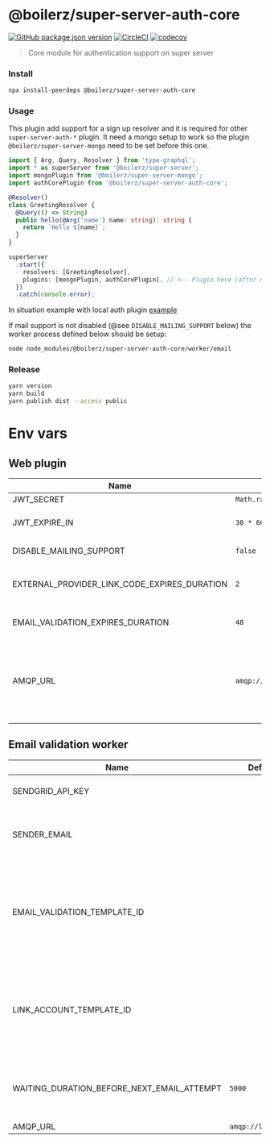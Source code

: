 # @boilerz/super-server-auth-core

[![GitHub package.json version](https://img.shields.io/github/package-json/v/boilerz/super-server-auth-core)](https://www.npmjs.com/package/@boilerz/super-server-auth-core)
[![CircleCI](https://circleci.com/gh/boilerz/super-server-auth-core/tree/master.svg?style=shield)](https://circleci.com/gh/boilerz/super-server-auth-core/tree/master)
[![codecov](https://codecov.io/gh/boilerz/super-server-auth-core/branch/master/graph/badge.svg)](https://codecov.io/gh/boilerz/super-server-auth-core)

> Core module for authentication support on super server

### Install

```bash
npx install-peerdeps @boilerz/super-server-auth-core
```

### Usage

This plugin add support for a sign up resolver and it is required for other `super-server-auth-*` plugin.
It need a mongo setup to work so the plugin `@boilerz/super-server-mongo` need to be set before this one.

```typescript
import { Arg, Query, Resolver } from 'type-graphql';
import * as superServer from '@boilerz/super-server';
import mongoPlugin from '@boilerz/super-server-mongo';
import authCorePlugin from '@boilerz/super-server-auth-core';

@Resolver()
class GreetingResolver {
  @Query(() => String)
  public hello(@Arg('name') name: string): string {
    return `Hello ${name}`;
  }
}

superServer
  .start({
    resolvers: [GreetingResolver],
    plugins: [mongoPlugin, authCorePlugin], // <-- Plugin here (after mongoPlugin)
  })
  .catch(console.error);
```

In situation example with local auth plugin [example](https://github.com/boilerz/super-server/blob/master/examples/withLocalAuth.ts)

If mail support is not disabled (@see `DISABLE_MAILING_SUPPORT` below) the worker process defined below should be setup: 

```bash
node node_modules/@boilerz/super-server-auth-core/worker/email
```

### Release

```bash
yarn version
yarn build
yarn publish dist --access public
```

# Env vars

## Web plugin

| Name                                        | Default                      | Description                                                                                                        |
|---------------------------------------------|------------------------------|--------------------------------------------------------------------------------------------------------------------|
| JWT_SECRET                                  | `Math.random().toString(36)` | JWT secret                                                                                                         |
| JWT_EXPIRE_IN                               | `30 * 60 * 1000`             | Token expiration in seconds.                                                                                       |
| DISABLE_MAILING_SUPPORT                     | `false`                      | Disable mailing support.                                                                                           |
| EXTERNAL_PROVIDER_LINK_CODE_EXPIRES_DURATION| `2`                          | External provider link code expiration in hours.                                                                   |
| EMAIL_VALIDATION_EXPIRES_DURATION           | `48`                         | Validation code expiration in hours.                                                                               |
| AMQP_URL                                    | `amqp://localhost`           | AMQP url (*used for communication between the plugin and the email validation worker*).                            |

## Email validation worker

| Name                                        | Default                   | Description                                                                                                        |
|---------------------------------------------|---------------------------|--------------------------------------------------------------------------------------------------------------------|
| SENDGRID_API_KEY                            |                           | Sendgrid API Key for email validation.                                                                             |
| SENDER_EMAIL                                |                           | Sendgrid sender email (must be validated by sendgrid).                                                             |
| EMAIL_VALIDATION_TEMPLATE_ID                |                           | Sendgrid validation email template id. (Must handle `firstName`, `lastName` and `validationUrl` as template data). |
| LINK_ACCOUNT_TEMPLATE_ID                    |                           | Sendgrid link account template id. (Must handle `firstName`, `lastName` and `linkCode` as template data).          |
| WAITING_DURATION_BEFORE_NEXT_EMAIL_ATTEMPT  | `5000`                    | Waiting duration in ms between two email validation attempt.                                                       |
| AMQP_URL                                    | `amqp://localhost`        | See above                                                                                                              |
